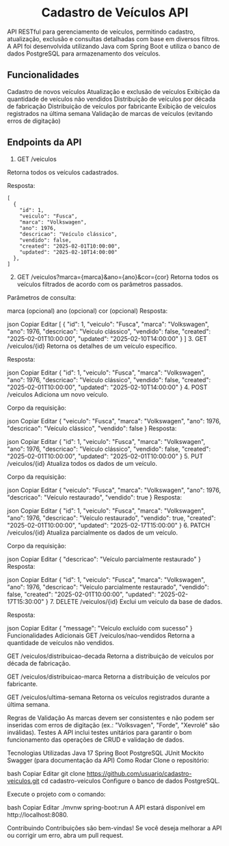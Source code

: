 <h1 align="center">Cadastro de Veículos API</h1>

API RESTful para gerenciamento de veículos, permitindo cadastro, atualização, exclusão e consultas detalhadas com base em diversos filtros. A API foi desenvolvida utilizando Java com Spring Boot e utiliza o banco de dados PostgreSQL para armazenamento dos veículos.


## Funcionalidades

Cadastro de novos veículos
Atualização e exclusão de veículos
Exibição da quantidade de veículos não vendidos
Distribuição de veículos por década de fabricação
Distribuição de veículos por fabricante
Exibição de veículos registrados na última semana
Validação de marcas de veículos (evitando erros de digitação)

## Endpoints da API
1. GET /veiculos

Retorna todos os veículos cadastrados.

Resposta:
```
[
  {
    "id": 1,
    "veiculo": "Fusca",
    "marca": "Volkswagen",
    "ano": 1976,
    "descricao": "Veículo clássico",
    "vendido": false,
    "created": "2025-02-01T10:00:00",
    "updated": "2025-02-10T14:00:00"
  },
]
```
2. GET /veiculos?marca={marca}&ano={ano}&cor={cor}
Retorna todos os veículos filtrados de acordo com os parâmetros passados.

Parâmetros de consulta:

marca (opcional)
ano (opcional)
cor (opcional)
Resposta:

json
Copiar
Editar
[
  {
    "id": 1,
    "veiculo": "Fusca",
    "marca": "Volkswagen",
    "ano": 1976,
    "descricao": "Veículo clássico",
    "vendido": false,
    "created": "2025-02-01T10:00:00",
    "updated": "2025-02-10T14:00:00"
  }
]
3. GET /veiculos/{id}
Retorna os detalhes de um veículo específico.

Resposta:

json
Copiar
Editar
{
  "id": 1,
  "veiculo": "Fusca",
  "marca": "Volkswagen",
  "ano": 1976,
  "descricao": "Veículo clássico",
  "vendido": false,
  "created": "2025-02-01T10:00:00",
  "updated": "2025-02-10T14:00:00"
}
4. POST /veiculos
Adiciona um novo veículo.

Corpo da requisição:

json
Copiar
Editar
{
  "veiculo": "Fusca",
  "marca": "Volkswagen",
  "ano": 1976,
  "descricao": "Veículo clássico",
  "vendido": false
}
Resposta:

json
Copiar
Editar
{
  "id": 1,
  "veiculo": "Fusca",
  "marca": "Volkswagen",
  "ano": 1976,
  "descricao": "Veículo clássico",
  "vendido": false,
  "created": "2025-02-01T10:00:00",
  "updated": "2025-02-01T10:00:00"
}
5. PUT /veiculos/{id}
Atualiza todos os dados de um veículo.

Corpo da requisição:

json
Copiar
Editar
{
  "veiculo": "Fusca",
  "marca": "Volkswagen",
  "ano": 1976,
  "descricao": "Veículo restaurado",
  "vendido": true
}
Resposta:

json
Copiar
Editar
{
  "id": 1,
  "veiculo": "Fusca",
  "marca": "Volkswagen",
  "ano": 1976,
  "descricao": "Veículo restaurado",
  "vendido": true,
  "created": "2025-02-01T10:00:00",
  "updated": "2025-02-17T15:00:00"
}
6. PATCH /veiculos/{id}
Atualiza parcialmente os dados de um veículo.

Corpo da requisição:

json
Copiar
Editar
{
  "descricao": "Veículo parcialmente restaurado"
}
Resposta:

json
Copiar
Editar
{
  "id": 1,
  "veiculo": "Fusca",
  "marca": "Volkswagen",
  "ano": 1976,
  "descricao": "Veículo parcialmente restaurado",
  "vendido": false,
  "created": "2025-02-01T10:00:00",
  "updated": "2025-02-17T15:30:00"
}
7. DELETE /veiculos/{id}
Exclui um veículo da base de dados.

Resposta:

json
Copiar
Editar
{
  "message": "Veículo excluído com sucesso"
}
Funcionalidades Adicionais
GET /veiculos/nao-vendidos
Retorna a quantidade de veículos não vendidos.

GET /veiculos/distribuicao-decada
Retorna a distribuição de veículos por década de fabricação.

GET /veiculos/distribuicao-marca
Retorna a distribuição de veículos por fabricante.

GET /veiculos/ultima-semana
Retorna os veículos registrados durante a última semana.

Regras de Validação
As marcas devem ser consistentes e não podem ser inseridas com erros de digitação (ex.: "Volksvagen", "Forde", "Xevrolé" são inválidas).
Testes
A API inclui testes unitários para garantir o bom funcionamento das operações de CRUD e validação de dados.

Tecnologias Utilizadas
Java 17
Spring Boot
PostgreSQL
JUnit
Mockito
Swagger (para documentação da API)
Como Rodar
Clone o repositório:

bash
Copiar
Editar
git clone https://github.com/usuario/cadastro-veiculos.git
cd cadastro-veiculos
Configure o banco de dados PostgreSQL.

Execute o projeto com o comando:

bash
Copiar
Editar
./mvnw spring-boot:run
A API estará disponível em http://localhost:8080.

Contribuindo
Contribuições são bem-vindas! Se você deseja melhorar a API ou corrigir um erro, abra um pull request.
